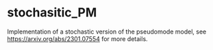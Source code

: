 # stochasitic_PM
Implementation of a stochastic version of the pseudomode model, see https://arxiv.org/abs/2301.07554 for more details.
